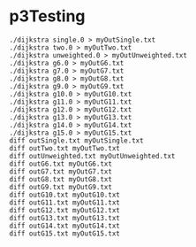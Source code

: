 # p3Testing

	./dijkstra single.0 > myOutSingle.txt
	./dijkstra two.0 > myOutTwo.txt
	./dijkstra unweighted.0 > myOutUnweighted.txt
	./dijkstra g6.0 > myOutG6.txt
	./dijkstra g7.0 > myOutG7.txt
	./dijkstra g8.0 > myOutG8.txt
	./dijkstra g9.0 > myOutG9.txt
	./dijkstra g10.0 > myOutG10.txt
	./dijkstra g11.0 > myOutG11.txt
	./dijkstra g12.0 > myOutG12.txt
	./dijkstra g13.0 > myOutG13.txt
	./dijkstra g14.0 > myOutG14.txt
	./dijkstra g15.0 > myOutG15.txt
	diff outSingle.txt myOutSingle.txt
	diff outTwo.txt myOutTwo.txt
	diff outUnweighted.txt myOutUnweighted.txt
	diff outG6.txt myOutG6.txt
	diff outG7.txt myOutG7.txt
	diff outG8.txt myOutG8.txt
	diff outG9.txt myOutG9.txt
	diff outG10.txt myOutG10.txt
	diff outG11.txt myOutG11.txt
	diff outG12.txt myOutG12.txt
	diff outG13.txt myOutG13.txt
	diff outG14.txt myOutG14.txt
	diff outG15.txt myOutG15.txt
